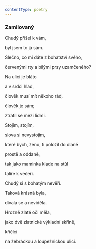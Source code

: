 ```yaml
---
contentType: poetry
---
```


<section>

### Zamilovaný

Chudý přišel k vám,

byl jsem to já sám.

Slečno, co mi dáte z bohatství svého,

červenými rty a bílými prsy uzamčeného?

Na ulici je bláto

a v srdci hlad,

člověk musí mít někoho rád,

člověk je sám;

ztratil se mezi lidmi.

Stojím, stojím,

slova si nevystojím,

které bych, ženo, ti položil do dlaně

prostě a oddaně,

tak jako maminka klade na stůl

talíře k večeři.

Chudý si s bohatým nevěří.

Taková krásná byla,

dívala se a neviděla.

Hrozně zlaté oči měla,

jako dvě zlatnické výkladní skříně,

křičící

na žebráckou a loupežnickou ulici.

</section>

